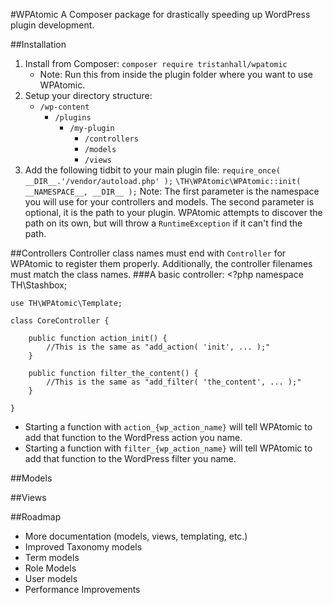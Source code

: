 #WPAtomic
A Composer package for drastically speeding up WordPress plugin development.

##Installation
 1. Install from Composer: `composer require tristanhall/wpatomic`
	 - Note: Run this from inside the plugin folder where you want to use WPAtomic.
 2. Setup your directory structure:
	 - `/wp-content`
		 - `/plugins`
			 - `/my-plugin`
				 - `/controllers`
				 - `/models`
				 - `/views`
 3. Add the following tidbit to your main plugin file:
    `require_once( __DIR__.'/vendor/autoload.php' );`
    `\TH\WPAtomic\WPAtomic::init( __NAMESPACE__, __DIR__ );`
    Note: The first parameter is the namespace you will use for your controllers and models. The second parameter is optional, it is the path to your plugin. WPAtomic attempts to discover the path on its own, but will throw a `RuntimeException` if it can't find the path.

##Controllers
Controller class names must end with `Controller` for WPAtomic to register them properly. Additionally, the controller filenames must match the class names.
###A basic controller:
    <?php
    namespace TH\Stashbox;
    
    use TH\WPAtomic\Template;
    
    class CoreController {
    
	    public function action_init() {
			//This is the same as "add_action( 'init', ... );"
		}
		
		public function filter_the_content() {
			//This is the same as "add_filter( 'the_content', ... );"
		}
    
    }

 - Starting a function with `action_{wp_action_name}` will tell WPAtomic to add that function to the WordPress action you name.
 - Starting a function with `filter_{wp_action_name}` will tell WPAtomic to add that function to the WordPress filter you name.

##Models

##Views

##Roadmap
 - More documentation (models, views, templating, etc.)
 - Improved Taxonomy models
 - Term models
 - Role Models
 - User models
 - Performance Improvements